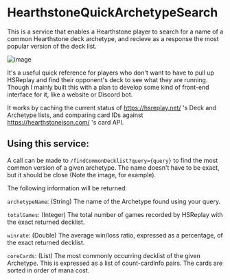 # HearthstoneQuickArchetypeSearch
This is a service that enables a Hearthstone player to search for a name of a common Hearthstone deck archetype, and recieve as a response the most popular version of the deck list.

![image](https://user-images.githubusercontent.com/55264317/168024243-7db6e5b6-ba4f-4a6c-b39c-7d83f613157b.png)

It's a useful quick reference for players who don't want to have to pull up HSReplay and find their opponent's deck to see what they are running. Though I mainly built this with a plan to develop some kind of front-end interface for it, like a website or Discord bot.

It works by caching the current status of https://hsreplay.net/ 's Deck and Archetype lists, and comparing card IDs against https://hearthstonejson.com/ 's card API.

## Using this service:
A call can be made to <code>/findCommonDecklist?query={query}</code> to find the most common version of a given archetype. The name doesn't have to be exact, but it should be close (Note the image, for example).

The following information will be returned:

<code>archetypeName</code>: (String) The name of the Archetype found using your query.

<code>totalGames</code>: (Integer) The total number of games recorded by HSReplay with the exact returned decklist.

<code>winrate</code>: (Double) The average win/loss ratio, expressed as a percentage, of the exact returned decklist.

<code>coreCards</code>: (List) The most commonly occurring decklist of the given Archetype. This is expressed as a list of count-cardInfo pairs. The cards are sorted in order of mana cost.
